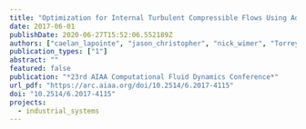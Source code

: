```yaml
---
title: "Optimization for Internal Turbulent Compressible Flows Using Adjoints"
date: 2017-06-01
publishDate: 2020-06-27T15:52:06.552189Z
authors: ["caelan_lapointe", "jason_christopher", "nick_wimer", "Torrey Hayden", "greg_rieker", "peter_hamlington"]
publication_types: ["1"]
abstract: ""
featured: false
publication: "*23rd AIAA Computational Fluid Dynamics Conference*"
url_pdf: "https://arc.aiaa.org/doi/10.2514/6.2017-4115"
doi: "10.2514/6.2017-4115"
projects:
  - industrial_systems
---
```


